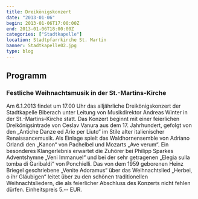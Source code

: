```yaml
---
title: Dreikönigskonzert
date: "2013-01-06"
begin: 2013-01-06T17:00:00Z
end: 2013-01-06T18:00:00Z
categories: ["Stadtkapelle"]
location: Stadtpfarrkirche St. Martin
banner: Stadtkapelle02.jpg
type: blog
---
```

## Programm

### Festliche Weihnachtsmusik in der St.-Martins-Kirche

Am 6.1.2013 findet um 17.00 Uhr das allj&auml;hrliche Dreik&ouml;nigskonzert der Stadtkapelle Biberach unter Leitung von Musikdirektor Andreas Winter in der St.-Martins-Kirche statt. Das Konzert beginnt mit einer feierlichen Dreik&ouml;nigsintrade von Ceslav Vanura aus dem 17. Jahrhundert, gefolgt von den &bdquo;Antiche Danze ed Arie per Liuto&ldquo; im Stile alter italienischer Renaissancemusik. Als Einlage spielt das Waldhornensemble von Adriano Orlandi den &bdquo;Kanon&ldquo; von Pachelbel und Mozarts &bdquo;Ave verum&ldquo;. Ein besonderes Klangerlebnis erwartet die Zuh&ouml;rer bei Philipp Sparkes Adventshymne &bdquo;Veni Immanuel&ldquo; und bei der sehr getragenen &bdquo;Elegia sulla tomba di Garibaldi&ldquo; von Ponchielli. Das von dem 1959 geborenen Heinz Briegel geschriebene &bdquo;Venite Adoramus&ldquo; &uuml;ber das Weihnachtslied &bdquo;Herbei, o ihr Gl&auml;ubigen&ldquo; leitet &uuml;ber zu den sch&ouml;nen traditionellen Weihnachtsliedern, die als feierlicher Abschluss des Konzerts nicht fehlen d&uuml;rfen. Einheitspreis 5.-- EUR.

